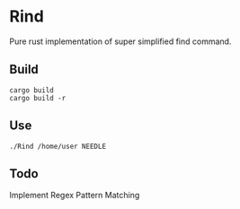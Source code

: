 # Rind
Pure rust implementation of super simplified find command.

## Build

    cargo build 
    cargo build -r

## Use
    ./Rind /home/user NEEDLE

## Todo
Implement Regex Pattern Matching



